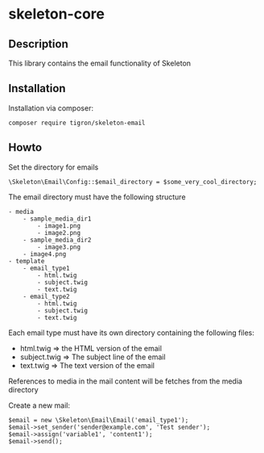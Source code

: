 # skeleton-core

## Description

This library contains the email functionality of Skeleton
## Installation

Installation via composer:

    composer require tigron/skeleton-email

## Howto

Set the directory for emails

    \Skeleton\Email\Config::$email_directory = $some_very_cool_directory;

The email directory must have the following structure

    - media
        - sample_media_dir1
            - image1.png
            - image2.png
        - sample_media_dir2
            - image3.png
        - image4.png
    - template
        - email_type1
            - html.twig
            - subject.twig
            - text.twig
        - email_type2
            - html.twig
            - subject.twig
            - text.twig

Each email type must have its own directory containing the following files:
 - html.twig => the HTML version of the email
 - subject.twig => The subject line of the email
 - text.twig => The text version of the email

References to media in the mail content will be fetches from the media directory


Create a new mail:

    $email = new \Skeleton\Email\Email('email_type1');
    $email->set_sender('sender@example.com', 'Test sender');
    $email->assign('variable1', 'content1');
    $email->send();
